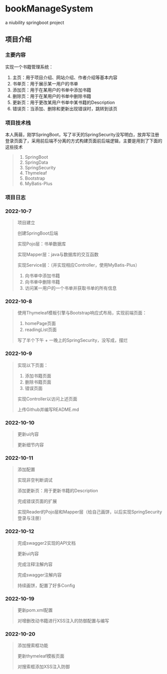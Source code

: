 # bookManageSystem
a niubility springboot project

## 项目介绍

### 主要内容

实现一个书籍管理系统：

1. 主页：用于项目介绍、网站介绍、作者介绍等基本内容
2. 书单页：用于展示某一用户的书单
3. 添加页：用于在某用户的书单中添加书籍
4. 删除页：用于在某用户的书单中删除书籍
4. 更新页：用于更改某用户书单中某书籍的Description
5. 错误页：当添加、删除和更新出现错误时，跳转到该页

### 项目技术栈

本人蒟蒻，刚学SpringBoot，写了半天的SpringSecurity没写明白，放弃写注册登录页面了，采用前后端不分离的方式构建页面前后端逻辑，主要是用到了下面的这些技术

> 1. SpringBoot
> 1. SpringData
> 1. SpringSecurity
> 2. Thymeleaf
> 3. Bootstrap
> 4. MyBatis-Plus

### 项目日志

### 2022-10-7

> 项目建立
>
> 创建SpringBoot后端
>
> 实现Pojo层：书单数据库
>
> 实现Mapper层：java与数据库的交互函数
>
> 实现Service层：（并实现相应Controller，使用MyBatis-Plus）
>
> 	1. 向书单中添加书籍
> 	2. 向书单中删除书籍
> 	3. 访问某一用户的一个书单并获取书单的所有信息

### 2022-10-8

>使用Thymeleaf模板引擎与Bootstrap响应式布局，实现前端页面：
>
>1. homePage页面
>2. readingList页面
>
>写了半个下午 + 一晚上的SpringSecurity，没写成，摆烂

### 2022-10-9

> 实现以下页面：
>
> 1. 添加书籍页面
> 2. 删除书籍页面
> 3. 错误页面
>
> 实现Controller以访问上述页面
>
> 上传Github并编写README.md

### 2022-10-10

> 更新ui内容
>
> 更新细节内容

### 2022-10-11

> 添加配置
>
> 实现非空判断调试
>
> 添加更新页：用于更新书籍的Description
>
> 完成错误页面的扩展
>
> 实现Reader的Pojo层和Mapper层（给自己画饼，以后实现SpringSecurity登录与注册）

### 2022-10-12

> 完成swagger2实现的API文档
>
> 更新ui内容
>
> 完成注释注解内容
>
> 完成swagger注解内容
>
> 持续画饼，配置了好多Config

### 2022-10-19

> 更新pom.xml配置
>
> 对增删改动书籍进行XSS注入的防御配置与编写

### 2022-10-20

> 添加搜索框功能
>
> 更新thymeleaf模板页面
>
> 对搜索框添加XSS注入防御
